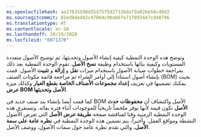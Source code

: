 ```yaml
---
ms.openlocfilehash: aa37035590d55475f5d2733bdaf9a02be50c49d2
ms.sourcegitcommit: 82ed9ded42c47064c90ab6fe717893447cd48796
ms.translationtype: HT
ms.contentlocale: ar-SA
ms.lasthandoff: 10/19/2020
ms.locfileid: "6071370"
---
```

وتوضح هذه الوحدة النمطية كيفية إنشاء الأصول وتحديثها، ثم توضيح الأصول متعددة المستويات وكيفية بنائها باستخدام وظيفة **نسخ الأصل**. تقوم الوحدة النمطية بعد ذلك بمراجعة خطوات صيانة الأصول باستخدام ميزات **نقل** و **إزالة** و **تثبيت** الأصول. قمت بإنشاء أصول استناداً إلى أوامر الشراء ثم مراجعة قائمة مكونات الصنف (BOM) بحيث يمكنك تضمينها في تعريف **إعداد مجموعات الأصناف الخاصة بقطع الغيار** وكذلك ميزة **عرض BOM الأصل وتحديثها**.

كما قمت أيضا بإنشاء بند صنف جديد في BOM الأصل واكتشاف أن **محفوظات حدث الأصل** تكون قيمة لأنها توفر ملخصاً تاريخياً للموجودات أثناء فترة بقائه. وتستغرق هذه الوحدة النمطية الزمنية وقتا لمناقشة صفحة **طريقة عرض الأصل** التي تعرض الأصول النشطة ومواقع العمل. وأخيراً، يتم تضمين هذه الوحدة النمطية في **نظره عامة على سمة الأصل**، والتي تقدم نظرة عامة حول سمات الأصول، ووصف الأصل. 

